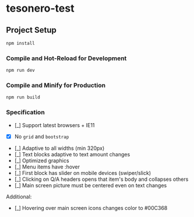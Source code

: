 # tesonero-test


## Project Setup

```sh
npm install
```

### Compile and Hot-Reload for Development

```sh
npm run dev
```

### Compile and Minify for Production

```sh
npm run build
```

### Specification

- [_] Support latest browsers + IE11
- [X] No `grid` and `bootstrap`
- [_] Adaptive to all widths (min 320px)
- [_] Text blocks adaptive to text amount changes
- [_] Optimized graphics
- [_] Menu items have :hover
- [_] First block has slider on mobile devices (swiper/slick)
- [_] Clicking on Q/A headers opens that item's body and collapses others
- [_] Main screen picture must be centered even on text changes

Additional:

- [_] Hovering over main screen icons changes color to #00C368
